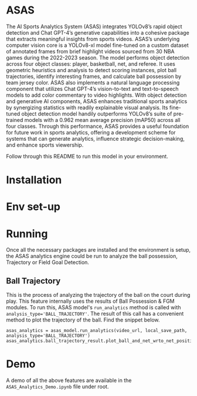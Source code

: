 # ASAS
The AI Sports Analytics System (ASAS) integrates YOLOv8’s rapid object detection and Chat GPT-4’s generative capabilities into a cohesive package that extracts meaningful insights from sports videos. ASAS’s underlying computer vision core is a YOLOv8-xl model fine-tuned on a custom dataset of annotated frames from brief highlight videos sourced from 30 NBA games during the 2022-2023 season. The model performs object detection across four object classes: player, basketball, net, and referee. It uses geometric heuristics and analysis to detect scoring instances, plot ball trajectories, identify interesting frames, and calculate ball possession by team jersey color. ASAS also implements a natural language processing component that utilizes Chat GPT-4’s vision-to-text and text-to-speech models to  add color commentary to video highlights. With object detection and generative AI components, ASAS enhances traditional sports analytics by synergizing statistics with readily explainable visual analysis. Its fine-tuned object detection model handily outperforms YOLOv8’s suite of pre-trained models with a 0.962 mean average precision (mAP50) across all four classes. Through this performance, ASAS provides a useful foundation for future work in sports analytics, offering a development scheme for systems that can generate analytics, influence strategic decision-making, and enhance sports viewership.

Follow through this README to run this model in your environment.

# Installation

# Env set-up

# Running
Once all the necessary packages are installed and the environment is setup, the ASAS analytics engine could be run to analyze the ball possession, Trajectory or Field Goal Detection.
## Ball Trajectory
This is the process of analyzing the trajectory of the ball on the court during play. This feature internally uses the results of Ball Possession & FGM modules. To run this, ASAS model's `run_analytics` method is called with `analysis_type='BALL_TRAJECTORY'`. The result of this call has a convenient method to plot the trajectory of the ball. Find the snippet below.

```
asas_analytics = asas_model.run_analytics(video_url, local_save_path, analysis_type='BALL_TRAJECTORY') 
asas_analytics.ball_trajectory_result.plot_ball_and_net_wrto_net_position()
```

# Demo
A demo of all the above features are available in the `ASAS_Analytics_Demo.ipynb` file under root.